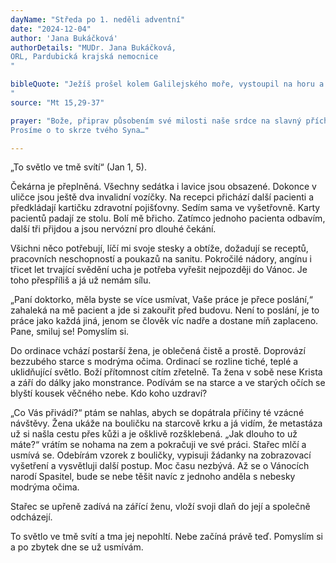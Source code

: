 ```yaml
---
dayName: "Středa po 1. neděli adventní"
date: "2024-12-04"
author: 'Jana Bukáčková'
authorDetails: "MUDr. Jana Bukáčková,
ORL, Pardubická krajská nemocnice
"

bibleQuote: "Ježíš prošel kolem Galilejského moře, vystoupil na horu a posadil se tam. Tu k němu přišly velké zástupy. Měly s sebou chromé, slepé, zmrzačené, němé a mnoho jiných; položily mu je k nohám a on je uzdravil. Když lidé viděli, že němí mluví, zmrzačení že jsou zdrávi, chromí že chodí a slepí vidí, žasli a velebili Boha Izraele. Ježíš si pak zavolal své učedníky a řekl: „Je mi líto zástupu, protože už tři dny jsou se mnou a nemají co jíst. A nechci je nechat odejít hladové, aby je cestou neopustily síly.“ Učedníci mu řekli: „Kde bychom tady v neobydleném kraji sehnali tolik chleba, abychom mohli dát dosyta najíst tak velkému zástupu?“ Ježíš se zeptal: „Kolik máte chlebů?“ Odpověděli: „Sedm a několik malých ryb.“ Rozkázal, aby se lid posadil na zem, vzal těch sedm chlebů a ty ryby, vzdal díky, lámal a dával učedníkům a učedníci lidem. Všichni se dosyta najedli a sesbíralo se ještě plných sedm košíků zbylých kousků (chleba).
"
source: "Mt 15,29-37"

prayer: "Bože, připrav působením své milosti naše srdce na slavný příchod svého Syna, abychom mohli mít účast na nebeské hostině a přijmout z Kristových rukou odměnu věčného života.
Prosíme o to skrze tvého Syna…"

---
```


„To světlo ve tmě svítí“ (Jan 1, 5).

Čekárna je přeplněná. Všechny sedátka i lavice jsou obsazené. Dokonce v uličce jsou ještě dva invalidní vozíčky. Na recepci přichází další pacienti a předkládají kartičku zdravotní pojišťovny. Sedím sama ve vyšetřovně. Karty pacientů padají ze stolu. Bolí mě břicho. Zatímco jednoho pacienta odbavím, další tři přijdou a jsou nervózní pro dlouhé čekání.

Všichni něco potřebují, líčí mi svoje stesky a obtíže, dožadují se receptů, pracovních neschopností a poukazů na sanitu. Pokročilé nádory, angínu i třicet let trvající svědění ucha je potřeba vyřešit nejpozději do Vánoc. Je toho přespříliš a já už nemám sílu.

„Paní doktorko, měla byste se více usmívat, Vaše práce je přece poslání,“ zahaleká na mě pacient a jde si zakouřit před budovu. Není to poslání, je to práce jako každá jiná, jenom se člověk víc nadře a dostane míň zaplaceno. Pane, smiluj se! Pomyslím si.

Do ordinace vchází postarší žena, je oblečená čistě a prostě. Doprovází bezzubého starce s modrýma očima. Ordinací se rozline tiché, teplé a uklidňující světlo. Boží přítomnost cítím zřetelně. Ta žena v sobě nese Krista a září do dálky jako monstrance. Podívám se na starce a ve starých očích se blyští kousek věčného nebe. Kdo koho uzdraví?
 
„Co Vás přivádí?“ ptám se nahlas, abych se dopátrala příčiny té vzácné návštěvy. Žena ukáže na bouličku na starcově krku a já vidím, že metastáza už si našla cestu přes kůži a je ošklivě rozšklebená. „Jak dlouho to už máte?“ vrátím se nohama na zem a pokračuji ve své práci. Stařec mlčí a usmívá se. Odebírám vzorek z bouličky, vypisuji žádanky na zobrazovací vyšetření a vysvětluji další postup. Moc času nezbývá. Až se o Vánocích narodí Spasitel, bude se nebe těšit navíc z jednoho anděla s nebesky modrýma očima.

Stařec se upřeně zadívá na zářící ženu, vloží svoji dlaň do její a společně odcházejí.

To světlo ve tmě svítí a tma jej nepohltí. Nebe začíná právě teď. Pomyslím si a po zbytek dne se už usmívám.
